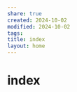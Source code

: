 ```yaml
---
share: true
created: 2024-10-02
modified: 2024-10-02
tags: 
title: index
layout: home
---
```

# index
